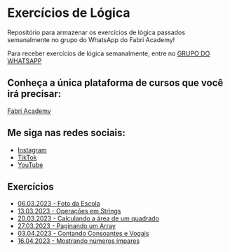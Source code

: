 # Exercícios de Lógica

Repositório para armazenar os exercícios de lógica passados semanalmente no grupo do WhatsApp do Fabri Academy!

Para receber exercícios de lógica semanalmente, entre no [GRUPO DO WHATSAPP](https://chat.whatsapp.com/BZr348rHtlfLfKfGhXezcj)

## Conheça a única plataforma de cursos que você irá precisar:

[Fabri Academy](https://fabri.academy)

## Me siga nas redes sociais:

- [Instagram](https://instagram.com/pedroafabri)
- [TikTok](https://tiktok.com/@pedroafabri)
- [YouTube](https://www.youtube.com/channel/UC3URg3o0RRFlKsgPrsW9bPQ)


## Exercícios

- [06.03.2023 - Foto da Escola](exercicios/exercicio%201%20-%2006.03.2023/README.md)
- [13.03.2023 - Operações em Strings](exercicios/exercicio%202%20-%2013.03.2023/README.md)
- [20.03.2023 - Calculando a área de um quadrado](exercicios/exercicio%203%20-%2020.03.2023/README.md)
- [27.03.2023 - Paginando um Array](exercicios/exercicio%204%20-%2027.03.2023/README.md)
- [03.04.2023 - Contando Consoantes e Vogais](exercicios/exercicio%205%20-%2003.04.2023/README.md)
- [16.04.2023 - Mostrando números ímpares](exercicios/exercicio%206%20-%2016.04.2023/README.md)